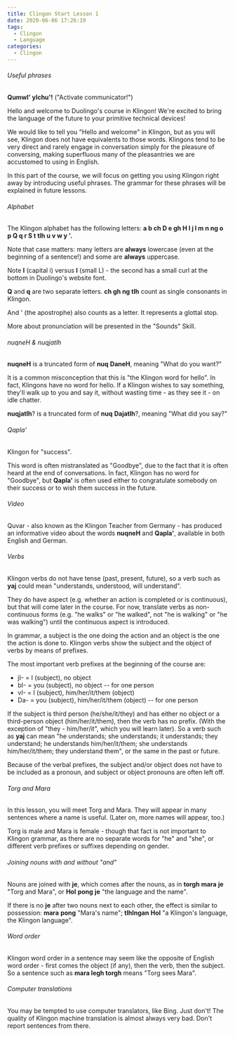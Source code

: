 ```yaml
---
title: Clingon Start Lesson 1
date: 2020-06-06 17:26:19
tags:
  - Clingon
  - Language
categories:
  - Clingon
---
```


###### Useful phrases

**QumwI' yIchu'!** ("Activate communicator!")

Hello and welcome to Duolingo's course in Klingon! We're excited to bring the language of the future to your primitive technical devices!

We would like to tell you "Hello and welcome" in Klingon, but as you will see, Klingon does not have equivalents to those words. Klingons tend to be very direct and rarely engage in conversation simply for the pleasure of conversing, making superfluous many of the pleasantries we are accustomed to using in English.

In this part of the course, we will focus on getting you using Klingon right away by introducing useful phrases. The grammar for these phrases will be explained in future lessons.

###### Alphabet

The Klingon alphabet has the following letters: **a b ch D e gh H I j l m n ng o p Q q r S t tlh u v w y '.**

Note that case matters: many letters are **always** lowercase (even at the beginning of a sentence!) and some are **always** uppercase.

Note **I** (capital i) versus **l** (small L) - the second has a small curl at the bottom in Duolingo's website font.

**Q** and **q** are two separate letters. **ch gh ng tlh** count as single consonants in Klingon.

And ' (the apostrophe) also counts as a letter. It represents a glottal stop.

More about pronunciation will be presented in the "Sounds" Skill.

###### nuqneH & nuqjatlh

**nuqneH** is a truncated form of **nuq** **DaneH**, meaning "What do you want?"

It is a common misconception that this is "the Klingon word for hello". In fact, Klingons have no word for hello. If a Klingon wishes to say something, they'll walk up to you and say it, without wasting time - as they see it - on idle chatter.

**nuqjatlh**? is a truncated form of **nuq** **Dajatlh**?, meaning "What did you say?"

###### Qapla'

Klingon for "success".

This word is often mistranslated as "Goodbye", due to the fact that it is often heard at the end of conversations. In fact, Klingon has no word for "Goodbye", but **Qapla'** is often used either to congratulate somebody on their success or to wish them success in the future.

###### Video

Quvar - also known as the Klingon Teacher from Germany - has produced an informative video about the words **nuqneH** and **Qapla'**, available in both English and German.

###### Verbs

Klingon verbs do not have tense (past, present, future), so a verb such as **yaj** could mean "understands, understood, will understand".

They do have aspect (e.g. whether an action is completed or is continuous), but that will come later in the course. For now, translate verbs as non-continuous forms (e.g. "he walks" or "he walked", not "he is walking" or "he was walking") until the continuous aspect is introduced.

In grammar, a subject is the one doing the action and an object is the one the action is done to. Klingon verbs show the subject and the object of verbs by means of prefixes.

The most important verb prefixes at the beginning of the course are:

- jI- = I (subject), no object
- bI- = you (subject), no object -- for one person
- vI- = I (subject), him/her/it/them (object)
- Da- = you (subject), him/her/it/them (object) -- for one person

If the subject is third person (he/she/it/they) and has either no object or a third-person object (him/her/it/them), then the verb has no prefix. (With the exception of "they - him/her/it", which you will learn later). So a verb such as **yaj** can mean "he understands; she understands; it understands; they understand; he understands him/her/it/them; she understands him/her/it/them; they understand them", or the same in the past or future.

Because of the verbal prefixes, the subject and/or object does not have to be included as a pronoun, and subject or object pronouns are often left off.

###### Torg and Mara

In this lesson, you will meet Torg and Mara. They will appear in many sentences where a name is useful. (Later on, more names will appear, too.)

Torg is male and Mara is female - though that fact is not important to Klingon grammar, as there are no separate words for "he" and "she", or different verb prefixes or suffixes depending on gender.

###### Joining nouns with and without "and"

Nouns are joined with **je**, which comes after the nouns, as in **torgh** **mara** **je** "Torg and Mara", or **Hol** **pong** **je** "the language and the name".

If there is no **je** after two nouns next to each other, the effect is similar to possession: **mara** **pong** "Mara's name"; **tlhIngan** **Hol** "a Klingon's language, the Klingon language".

###### Word order

Klingon word order in a sentence may seem like the opposite of English word order - first comes the object (if any), then the verb, then the subject. So a sentence such as **mara legh torgh** means "Torg sees Mara".

###### Computer translations

You may be tempted to use computer translators, like Bing. Just don't! The quality of Klingon machine translation is almost always very bad. Don't report sentences from there.
